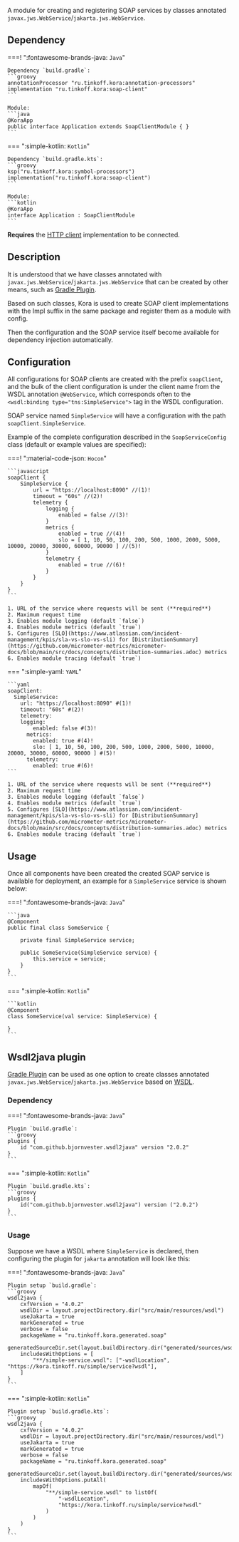 A module for creating and registering SOAP services by classes annotated `javax.jws.WebService`/`jakarta.jws.WebService`.

## Dependency

===! ":fontawesome-brands-java: `Java`"

    Dependency `build.gradle`:
    ```groovy
    annotationProcessor "ru.tinkoff.kora:annotation-processors"
    implementation "ru.tinkoff.kora:soap-client"
    ```

    Module:
    ```java
    @KoraApp
    public interface Application extends SoapClientModule { }
    ```

=== ":simple-kotlin: `Kotlin`"

    Dependency `build.gradle.kts`:
    ```groovy
    ksp("ru.tinkoff.kora:symbol-processors")
    implementation("ru.tinkoff.kora:soap-client")
    ```

    Module:
    ```kotlin
    @KoraApp
    interface Application : SoapClientModule
    ```

**Requires** the [HTTP client](http-client.md) implementation to be connected.

## Description

It is understood that we have classes annotated with `javax.jws.WebService`/`jakarta.jws.WebService` that can be created by other means,
such as [Gradle Plugin](#plugin-wsdl2java).

Based on such classes, Kora is used to create SOAP client implementations with the Impl suffix in the same package and register them as a module with config.

Then the configuration and the SOAP service itself become available for dependency injection automatically.

## Configuration

All configurations for SOAP clients are created with the prefix `soapClient`,
and the bulk of the client configuration is under the client name from the WSDL annotation `@WebService`,
which corresponds often to the `<wsdl:binding type="tns:SimpleService">` tag in the WSDL configuration.

SOAP service named `SimpleService` will have a configuration with the path `soapClient.SimpleService`.

Example of the complete configuration described in the `SoapServiceConfig` class (default or example values are specified):

===! ":material-code-json: `Hocon`"

    ```javascript
    soapClient {
        SimpleService {
            url = "https://localhost:8090" //(1)!
            timeout = "60s" //(2)!
            telemetry {
                logging {
                    enabled = false //(3)!
                }
                metrics {
                    enabled = true //(4)!
                    slo = [ 1, 10, 50, 100, 200, 500, 1000, 2000, 5000, 10000, 20000, 30000, 60000, 90000 ] //(5)!
                }
                telemetry {
                    enabled = true //(6)!
                }
            }
        }
    }
    ```

    1. URL of the service where requests will be sent (**required**)
    2. Maximum request time
    3. Enables module logging (default `false`)
    4. Enables module metrics (default `true`)
    5. Configures [SLO](https://www.atlassian.com/incident-management/kpis/sla-vs-slo-vs-sli) for [DistributionSummary](https://github.com/micrometer-metrics/micrometer-docs/blob/main/src/docs/concepts/distribution-summaries.adoc) metrics
    6. Enables module tracing (default `true`)

=== ":simple-yaml: `YAML`"

    ```yaml
    soapClient:
      SimpleService:
        url: "https://localhost:8090" #(1)!
        timeout: "60s" #(2)!
        telemetry:
        logging:
            enabled: false #(3)!
          metrics:
            enabled: true #(4)!
            slo: [ 1, 10, 50, 100, 200, 500, 1000, 2000, 5000, 10000, 20000, 30000, 60000, 90000 ] #(5)!
          telemetry:
            enabled: true #(6)!
    ```

    1. URL of the service where requests will be sent (**required**)
    2. Maximum request time
    3. Enables module logging (default `false`)
    4. Enables module metrics (default `true`)
    5. Configures [SLO](https://www.atlassian.com/incident-management/kpis/sla-vs-slo-vs-sli) for [DistributionSummary](https://github.com/micrometer-metrics/micrometer-docs/blob/main/src/docs/concepts/distribution-summaries.adoc) metrics
    6. Enables module tracing (default `true`)

## Usage

Once all components have been created the created SOAP service is available for deployment, an example for a `SimpleService` service is shown below:

===! ":fontawesome-brands-java: `Java`"

    ```java
    @Component
    public final class SomeService {

        private final SimpleService service;

        public SomeService(SimpleService service) {
            this.service = service;
        }
    }
    ```

=== ":simple-kotlin: `Kotlin`"

    ```kotlin
    @Component
    class SomeService(val service: SimpleService) {

    }
    ```

## Wsdl2java plugin

[Gradle Plugin](https://github.com/bjornvester/wsdl2java-gradle-plugin) can be used as one option to create classes annotated `javax.jws.WebService`/`jakarta.jws.WebService`
based on [WSDL](https://coderlessons.com/tutorials/xml-tekhnologii/uznaite-wsdl/wsdl-kratkoe-rukovodstvo).

### Dependency

===! ":fontawesome-brands-java: `Java`"

    Plugin `build.gradle`:
    ```groovy
    plugins {
        id "com.github.bjornvester.wsdl2java" version "2.0.2"
    }
    ```

=== ":simple-kotlin: `Kotlin`"

    Plugin `build.gradle.kts`:
    ```groovy
    plugins {
        id("com.github.bjornvester.wsdl2java") version ("2.0.2")
    }
    ```

### Usage

Suppose we have a WSDL where `SimpleService` is declared, then configuring the plugin for `jakarta` annotation will look like this:

===! ":fontawesome-brands-java: `Java`"

    Plugin setup `build.gradle`:
    ```groovy
    wsdl2java {
        cxfVersion = "4.0.2"
        wsdlDir = layout.projectDirectory.dir("src/main/resources/wsdl")
        useJakarta = true
        markGenerated = true
        verbose = false
        packageName = "ru.tinkoff.kora.generated.soap"
        generatedSourceDir.set(layout.buildDirectory.dir("generated/sources/wsdl2java/java"))
        includesWithOptions = [
            "**/simple-service.wsdl": ["-wsdlLocation", "https://kora.tinkoff.ru/simple/service?wsdl"],
        ]
    }
    ```

=== ":simple-kotlin: `Kotlin`"

    Plugin setup `build.gradle.kts`:
    ```groovy
    wsdl2java {
        cxfVersion = "4.0.2"
        wsdlDir = layout.projectDirectory.dir("src/main/resources/wsdl")
        useJakarta = true
        markGenerated = true
        verbose = false
        packageName = "ru.tinkoff.kora.generated.soap"
        generatedSourceDir.set(layout.buildDirectory.dir("generated/sources/wsdl2java/java"))
        includesWithOptions.putAll(
            mapOf(
                "**/simple-service.wsdl" to listOf(
                    "-wsdlLocation",
                    "https://kora.tinkoff.ru/simple/service?wsdl"
                )
            )
        )
    }
    ```
